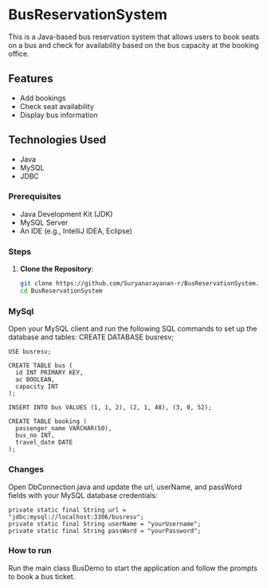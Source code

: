# BusReservationSystem

This is a Java-based bus reservation system that allows users to book seats on a bus and check for availability based on the bus capacity at the booking office.


## Features
- Add bookings
- Check seat availability
- Display bus information

## Technologies Used
- Java
- MySQL
- JDBC



### Prerequisites
- Java Development Kit (JDK)
- MySQL Server
- An IDE (e.g., IntelliJ IDEA, Eclipse)

### Steps
1. **Clone the Repository**:
   ```bash
   git clone https://github.com/Suryanarayanan-r/BusReservationSystem.git
   cd BusReservationSystem

### MySql
Open your MySQL client and run the following SQL commands to set up the database and tables:
CREATE DATABASE busresv;
```
USE busresv;

CREATE TABLE bus (
  id INT PRIMARY KEY,
  ac BOOLEAN,
  capacity INT
);

INSERT INTO bus VALUES (1, 1, 2), (2, 1, 48), (3, 0, 52);

CREATE TABLE booking (
  passenger_name VARCHAR(50),
  bus_no INT,
  travel_date DATE
);
```
### Changes
Open DbConnection.java and update the url, userName, and passWord fields with your MySQL database credentials:
```
private static final String url = "jdbc:mysql://localhost:3306/busresv";
private static final String userName = "yourUsername";
private static final String passWord = "yourPassword";
```
### How to run
Run the main class BusDemo to start the application and follow the prompts to book a bus ticket.

